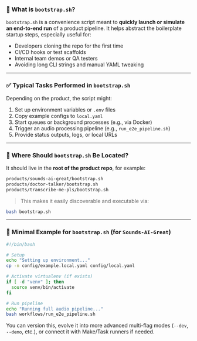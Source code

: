 ### 🧩 **What is `bootstrap.sh`?**

`bootstrap.sh` is a convenience script meant to **quickly launch or simulate an end-to-end run** of a product pipeline. It helps abstract the boilerplate startup steps, especially useful for:

* Developers cloning the repo for the first time
* CI/CD hooks or test scaffolds
* Internal team demos or QA testers
* Avoiding long CLI strings and manual YAML tweaking

---

### ✅ **Typical Tasks Performed in `bootstrap.sh`**

Depending on the product, the script might:

1. Set up environment variables or `.env` files
2. Copy example configs to `local.yaml`
3. Start queues or background processes (e.g., via Docker)
4. Trigger an audio processing pipeline (e.g., `run_e2e_pipeline.sh`)
5. Provide status outputs, logs, or local URLs

---

### 📂 **Where Should `bootstrap.sh` Be Located?**

It should live in the **root of the product repo**, for example:

```bash
products/sounds-ai-great/bootstrap.sh
products/doctor-talker/bootstrap.sh
products/transcribe-me-pls/bootstrap.sh
```

> This makes it easily discoverable and executable via:

```bash
bash bootstrap.sh
```

---

### 🔧 **Minimal Example for `bootstrap.sh` (for `Sounds-AI-Great`)**

```bash
#!/bin/bash

# Setup
echo "Setting up environment..."
cp -n config/example.local.yaml config/local.yaml

# Activate virtualenv (if exists)
if [ -d "venv" ]; then
  source venv/bin/activate
fi

# Run pipeline
echo "Running full audio pipeline..."
bash workflows/run_e2e_pipeline.sh
```

You can version this, evolve it into more advanced multi-flag modes (`--dev`, `--demo`, etc.), or connect it with Make/Task runners if needed.


